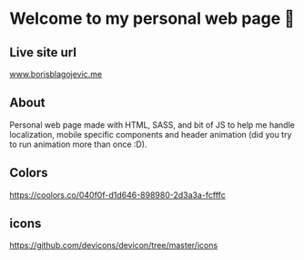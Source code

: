 # Welcome to my personal web page 👋

## Live site url
www.borisblagojevic.me

## About
Personal web page made with HTML, SASS, and bit of JS to help me handle localization, mobile specific components and header animation (did you try to run animation more than once :D). 

## Colors
https://coolors.co/040f0f-d1d646-898980-2d3a3a-fcfffc


## icons
https://github.com/devicons/devicon/tree/master/icons
